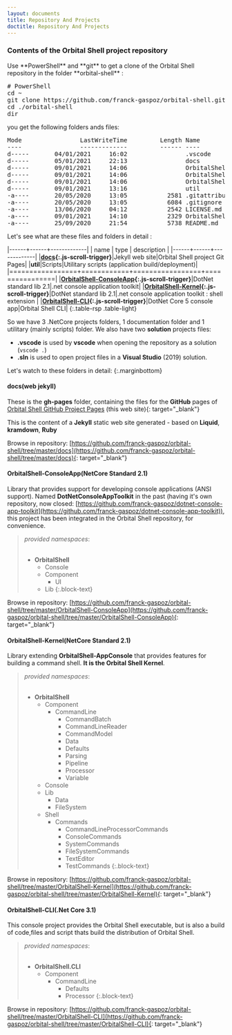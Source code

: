 ```yaml
---
layout: documents
title: Repository And Projects
doctitle: Repository And Projects
---
```

<h3>Contents of the Orbital Shell project repository</h3>
Use **PowerShell** and **git** to get a clone of the Orbital Shell repository in the folder **orbital-shell** :
<pre data-enlighter-language="shell" data-enlighter-theme="{{site.data.settings.enjs_shell_theme}}" data-enlighter-linenumbers="false">
# PowerShell
cd ~
git clone https://github.com/franck-gaspoz/orbital-shell.git
cd ./orbital-shell
dir
</pre>
you get the following folders ands files:
<pre data-enlighter-language="shell" data-enlighter-theme="rowhammer" data-enlighter-linenumbers="false">
Mode                LastWriteTime         Length Name
----                -------------         ------ ----
d-----       04/01/2021     16:02                .vscode
d-----       05/01/2021     22:13                docs
d-----       09/01/2021     14:06                OrbitalShell-CLI
d-----       09/01/2021     14:06                OrbitalShell-ConsoleApp
d-----       09/01/2021     14:06                OrbitalShell-Kernel
d-----       09/01/2021     13:16                util
-a----       20/05/2020     13:05           2581 .gitattributes
-a----       20/05/2020     13:05           6084 .gitignore
-a----       13/06/2020     04:12           2542 LICENSE.md
-a----       09/01/2021     14:10           2329 OrbitalShell.sln
-a----       25/09/2020     21:54           5738 README.md
</pre>

Let's see what are these files and folders in detail :

|------+------+-------------| 
| name | type | description |
|------+------+-------------|
|**[docs](#docs){:.js-scroll-trigger}**|Jekyll web site|Orbital Shell project Git Pages|
|**util**|Scripts|Utilitary scripts (application build/deployment)|
|=================+============+=================+================|
|**[OrbitalShell-ConsoleApp](#apptlk){:.js-scroll-trigger}**|DotNet standard lib 2.1|.net console application toolkit|
|**[OrbitalShell-Kernel](#apptlkshell){:.js-scroll-trigger}**|DotNet standard lib 2.1|.net console application toolkit : shell extension |
|**[OrbitalShell-CLI](#orbsh){:.js-scroll-trigger}**|DotNet Core 5 console app|Orbital Shell CLI|
{:.table-rsp .table-light}

So we have 3 .NetCore projects folders, 1 documentation folder and 1 utilitary (mainly scripts) folder.
We also have two **solution** projects files:
* **.vscode** is used by **vscode** when opening the repository as a solution (<code>vscode .</code>)
* **.sln** is used to open project files in a **Visual Studio** (2019) solution.

Let's watch to these folders in detail:
{:.marginbottom}

<h4 class="doc-subtitle" id="docs"><i class="fas fa-folder ico-yellow marginrighthalf"></i> docs<span class="text-tech">(web jekyll)</span></h4>

These is the **gh-pages** folder, containing the files for the **GitHub** pages of [Orbital Shell GitHub Project Pages](https://franck-gaspoz.github.io/orbital-shell/) (this web site){: target="_blank"}

This is the content of a **Jekyll** static web site generated - based on **Liquid**, **kramdown**, **Ruby**

Browse in repository: [https://github.com/franck-gaspoz/orbital-shell/tree/master/docs](https://github.com/franck-gaspoz/orbital-shell/tree/master/docs){: target="_blank"}

<h4 class="doc-subtitle" id="apptlk"><i class="fas fa-folder ico-yellow marginrighthalf"></i> OrbitalShell-ConsoleApp<span class="text-tech">(NetCore Standard 2.1)</span></h4>

Library that provides support for developing console applications (ANSI support). Named **DotNetConsoleAppToolkit** in the past (having it's own repository, now closed: [https://github.com/franck-gaspoz/dotnet-console-app-toolkit](https://github.com/franck-gaspoz/dotnet-console-app-toolkit)), this project has been integrated in the Orbital Shell repository, for convenience.

> *provided namespaces*:<br><br>
> * **OrbitalShell**
>   * Console  
>   * Component  
>     * UI  
>   * Lib
{:.block-text}

Browse in repository: [https://github.com/franck-gaspoz/orbital-shell/tree/master/OrbitalShell-ConsoleApp](https://github.com/franck-gaspoz/orbital-shell/tree/master/OrbitalShell-ConsoleApp){: target="_blank"}

<h4 class="doc-subtitle" id="apptlkshell"><i class="fas fa-folder ico-yellow marginrighthalf"></i> OrbitalShell-Kernel<span class="text-tech">(NetCore Standard 2.1)</span></h4>

Library extending **OrbitalShell-AppConsole** that provides features for building a command shell. __It is the Orbital Shell Kernel__. 

> *provided namespaces*:<br><br>
> * **OrbitalShell**
>   * Component
>     * CommandLine
>       * CommandBatch
>       * CommandLineReader
>       * CommandModel
>       * Data
>       * Defaults
>       * Parsing
>       * Pipeline
>       * Processor
>       * Variable
>   * Console
>   * Lib
>     * Data
>     * FileSystem
>   * Shell
>     * Commands
>       * CommandLineProcessorCommands
>       * ConsoleCommands
>       * SystemCommands
>       * FileSystemCommands
>       * TextEditor
>       * TestCommands
{:.block-text}

Browse in repository: [https://github.com/franck-gaspoz/orbital-shell/tree/master/OrbitalShell-Kernel](https://github.com/franck-gaspoz/orbital-shell/tree/master/OrbitalShell-Kernel){: target="_blank"}

<h4 class="doc-subtitle" id="orbsh"><i class="fas fa-folder ico-yellow marginrighthalf"></i> OrbitalShell-CLI<span class="text-tech">(.Net Core 3.1)</span></h4>

This console project provides the Orbital Shell executable, but is also a build of code,files and script thats build the distribution of Orbital Shell.

> *provided namespaces*:<br><br>
> * **OrbitalShell.CLI**
>   * Component
>     * CommandLine
>       * Defaults
>       * Processor
{:.block-text}

Browse in repository: [https://github.com/franck-gaspoz/orbital-shell/tree/master/OrbitalShell-CLI](https://github.com/franck-gaspoz/orbital-shell/tree/master/OrbitalShell-CLI){: target="_blank"}
